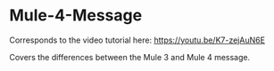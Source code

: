 # Mule-4-Message

Corresponds to the video tutorial here: https://youtu.be/K7-zejAuN6E

Covers the differences between the Mule 3 and Mule 4 message.
